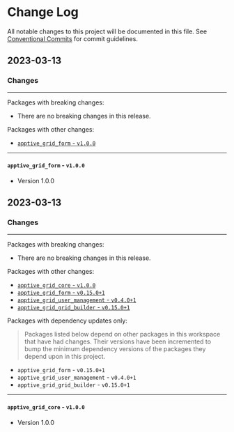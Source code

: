 # Change Log

All notable changes to this project will be documented in this file.
See [Conventional Commits](https://conventionalcommits.org) for commit guidelines.

## 2023-03-13

### Changes

---

Packages with breaking changes:

 - There are no breaking changes in this release.

Packages with other changes:

 - [`apptive_grid_form` - `v1.0.0`](#apptive_grid_form---v100)

---

#### `apptive_grid_form` - `v1.0.0`

 - Version 1.0.0


## 2023-03-13

### Changes

---

Packages with breaking changes:

 - There are no breaking changes in this release.

Packages with other changes:

 - [`apptive_grid_core` - `v1.0.0`](#apptive_grid_core---v100)
 - [`apptive_grid_form` - `v0.15.0+1`](#apptive_grid_form---v01501)
 - [`apptive_grid_user_management` - `v0.4.0+1`](#apptive_grid_user_management---v0401)
 - [`apptive_grid_grid_builder` - `v0.15.0+1`](#apptive_grid_grid_builder---v01501)

Packages with dependency updates only:

> Packages listed below depend on other packages in this workspace that have had changes. Their versions have been incremented to bump the minimum dependency versions of the packages they depend upon in this project.

 - `apptive_grid_form` - `v0.15.0+1`
 - `apptive_grid_user_management` - `v0.4.0+1`
 - `apptive_grid_grid_builder` - `v0.15.0+1`

---

#### `apptive_grid_core` - `v1.0.0`

 - Version 1.0.0

